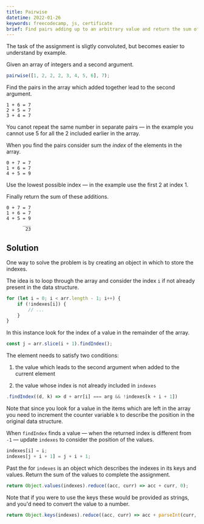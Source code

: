 ```yaml
---
title: Pairwise
datetime: 2022-01-26
keywords: freecodecamp, js, certificate
brief: Find pairs adding up to an arbitrary value and return the sum of their indeces.
---
```


The task of the assignment is sligtly convoluted, but becomes easier to understand by example.

Given an array of integers and a second argument.

```js
pairwise([1, 2, 2, 2, 3, 4, 5, 6], 7);
```

Find the pairs in the array which added together lead to the second argument.

```text
1 + 6 = 7
2 + 5 = 7
3 + 4 = 7
```

You canot repeat the same number in separate pairs — in the example you cannot use 5 for all the 2 included earlier in the array.

When you find the pairs consider sum the _index_ of the elements in the array.

```text
0 + 7 = 7
1 + 6 = 7
4 + 5 = 9
```

Use the lowest possible index — in the example use the first 2 at index 1.

Finally return the sum of these additions.

```text
0 + 7 = 7
1 + 6 = 7
4 + 5 = 9
      ___
       23
```

## Solution

One way to solve the problem is by creating an object in which to store the indexes.

The idea is to loop through the array and consider the index `i` if not already present in the data structure.

```js
for (let i = 0; i < arr.length - 1; i++) {
	if (!indexes[i]) {
		// ...
	}
}
```

In this instance look for the index of a value in the remainder of the array.

```js
const j = arr.slice(i + 1).findIndex();
```

The element needs to satisfy two conditions:

1. the value which leads to the second argument when added to the current element

2. the value whose index is not already included in `indexes`

```js
.findIndex((d, k) => d + arr[i] === arg && !indexes[k + i + 1])
```

Note that since you look for a value in the items which are left in the array you need to increment the counter variable `k` to describe the position in the original data structure.

When `findIndex` finds a value — when the returned index is different from `-1` — update `indexes` to consider the position of the values.

```js
indexes[i] = i;
indexes[j + i + 1] = j + i + 1;
```

Past the for `indexes` is an object which describes the indexes in its keys and values. Return the sum of the values to complete the assignment.

```js
return Object.values(indexes).reduce((acc, curr) => acc + curr, 0);
```

Note that if you were to use the keys these would be provided as strings, and you'd need to convert the value to a number.

```js
return Object.keys(indexes).reduce((acc, curr) => acc + parseInt(curr, 10), 0);
```
